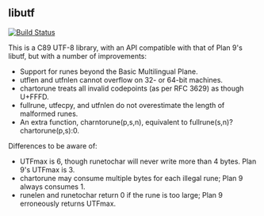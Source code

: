 libutf
------

[![Build Status](https://travis-ci.org/graymalkin/libutf.svg)](https://travis-ci.org/graymalkin/libutf)

This is a C89 UTF-8 library, with an API compatible with that of Plan 9's
libutf, but with a number of improvements:

 * Support for runes beyond the Basic Multilingual Plane.
 * utflen and utfnlen cannot overflow on 32- or 64-bit machines.
 * chartorune treats all invalid codepoints (as per RFC 3629) as though U+FFFD.
 * fullrune, utfecpy, and utfnlen do not overestimate the length of malformed
    runes.
 * An extra function, charntorune(p,s,n), equivalent to
    fullrune(s,n)?chartorune(p,s):0.

Differences to be aware of:

 * UTFmax is 6, though runetochar will never write more than 4 bytes. Plan 9's
    UTFmax is 3.
 * chartorune may consume multiple bytes for each illegal rune; Plan 9 always
    consumes 1.
 * runelen and runetochar return 0 if the rune is too large; Plan 9 erroneously
    returns UTFmax.
